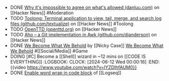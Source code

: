 - DONE [Why it's impossible to agree on what's allowed (danluu.com)](https://news.ycombinator.com/item?id=39313942) on [[Hacker News]] #Moderation
- TODO [Toolong: Terminal application to view, tail, merge, and search log files (github.com/textualize)](https://news.ycombinator.com/item?id=39317580) on [[Hacker News]] #Toolong
- TODO [OpenTTD (openttd.org)](https://news.ycombinator.com/item?id=39330797) on [[Hacker News]]
- TODO [Aho – a Git implementation in Awk (github.com/djanderson)](https://news.ycombinator.com/item?id=39327192) on [[Hacker News]]
- DONE [We Become What We Behold](https://ncase.itch.io/wbwwb) by [[Nicky Case]]
  [We Become What We Behold](https://poki.com/en/g/we-become-what-we-behold)
  #[[Social/Media]] #Game
- DOING [#C] Become a [[Shell]] wizard in ~12 mins on [[CODE IS EVERYTHING]]
  :LOGBOOK:
  CLOCK: [2024-06-12 Wed 00:00:16]
  :END:
  {{video https://www.youtube.com/watch?v=IYZDIhfAUM0}}
- DONE [Enable word wrap in code block](https://discuss.logseq.com/t/wrap-long-code-lines-in-logseq-inside-the-src-code-block/8149/4) of [[Logseq]]